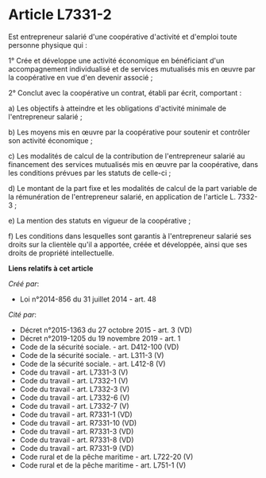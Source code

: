 # Article L7331-2

Est entrepreneur salarié d'une coopérative d'activité et d'emploi toute personne physique qui : 

1° Crée et développe une activité économique en bénéficiant d'un accompagnement individualisé et de services mutualisés mis
en œuvre par la coopérative en vue d'en devenir associé ; 

2° Conclut avec la coopérative un contrat, établi par écrit, comportant : 

a) Les objectifs à atteindre et les obligations d'activité minimale de l'entrepreneur salarié ; 

b) Les moyens mis en œuvre par la coopérative pour soutenir et contrôler son activité économique ; 

c) Les modalités de calcul de la contribution de l'entrepreneur salarié au financement des services mutualisés mis en œuvre
par la coopérative, dans les conditions prévues par les statuts de celle-ci ; 

d) Le montant de la part fixe et les modalités de calcul de la part variable de la rémunération de l'entrepreneur salarié, en
application de l'article L. 7332-3 ; 

e) La mention des statuts en vigueur de la coopérative ; 

f) Les conditions dans lesquelles sont garantis à l'entrepreneur salarié ses droits sur la clientèle qu'il a apportée, créée
et développée, ainsi que ses droits de propriété intellectuelle.

**Liens relatifs à cet article**

_Créé par_:

  - Loi n°2014-856 du 31 juillet 2014 - art. 48

_Cité par_:

  - Décret n°2015-1363 du 27 octobre 2015 - art. 3 (VD)
  - Décret n°2019-1205 du 19 novembre 2019 - art. 1
  - Code de la sécurité sociale. - art. D412-100 (VD)
  - Code de la sécurité sociale. - art. L311-3 (V)
  - Code de la sécurité sociale. - art. L412-8 (V)
  - Code du travail - art. L7331-3 (V)
  - Code du travail - art. L7332-1 (V)
  - Code du travail - art. L7332-3 (V)
  - Code du travail - art. L7332-6 (V)
  - Code du travail - art. L7332-7 (V)
  - Code du travail - art. R7331-1 (VD)
  - Code du travail - art. R7331-10 (VD)
  - Code du travail - art. R7331-3 (VD)
  - Code du travail - art. R7331-8 (VD)
  - Code du travail - art. R7331-9 (VD)
  - Code rural et de la pêche maritime - art. L722-20 (V)
  - Code rural et de la pêche maritime - art. L751-1 (V)
